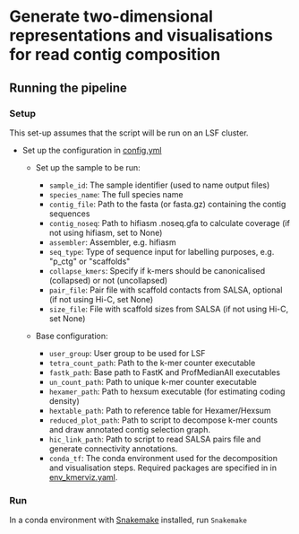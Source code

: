 # Generate two-dimensional representations and visualisations for read contig composition

## Running the pipeline

### Setup
This set-up assumes that the script will be run on an LSF cluster.

- Set up the configuration in <a href="https://github.com/CobiontID/kmer_decomposition/blob/main/contigviz_pipeline/config.yml">config.yml</a>
  - Set up the sample to be run: 
     - `sample_id`: The sample identifier (used to name output files)
     - `species_name`: The full species name 
     - `contig_file`: Path to the fasta (or fasta.gz) containing the contig sequences
     - `contig_noseq`: Path to hifiasm .noseq.gfa to calculate coverage (if not using hifiasm, set to None)
     - `assembler`: Assembler, e.g. hifiasm
     - `seq_type`: Type of sequence input for labelling purposes, e.g. "p_ctg" or "scaffolds"
     - `collapse_kmers`: Specify if k-mers should be canonicalised (collapsed) or not (uncollapsed)
     - `pair_file`: Pair file with scaffold contacts from SALSA, optional (if not using Hi-C, set None)
     - `size_file`: File with scaffold sizes from SALSA (if not using Hi-C, set None)

  - Base configuration:
     - `user_group`: User group to be used for LSF
     - `tetra_count_path`: Path to the k-mer counter executable
     - `fastk_path`: Base path to FastK and ProfMedianAll executables
     - `un_count_path`: Path to unique k-mer counter executable
     - `hexamer_path`: Path to hexsum executable (for estimating coding density)
     - `hextable_path`: Path to reference table for Hexamer/Hexsum
     - `reduced_plot_path`: Path to script to decompose k-mer counts and draw annotated contig selection graph.
     - `hic_link_path`: Path to script to read SALSA pairs file and generate connectivity annotations.
     - `conda_tf`: The conda environment used for the decomposition and visualisation steps. Required packages are specified in in <a href="https://github.com/CobiontID/kmer_decomposition/blob/main/env_kmerviz.yaml">env_kmerviz.yaml</a>.

### Run
In a conda environment with <a href="https://snakemake.readthedocs.io/en/stable/">Snakemake</a> installed, run `Snakemake`
